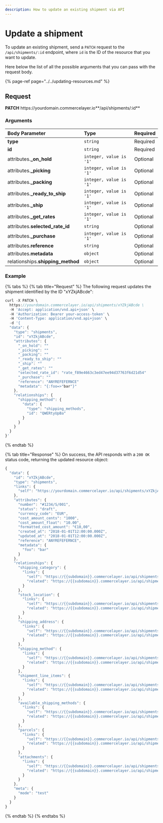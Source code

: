 ```yaml
---
description: How to update an existing shipment via API
---
```


# Update a shipment

To update an existing shipment, send a `PATCH` request to the `/api/shipments/:id` endpoint, where `id` is the ID of the resource that you want to update.

Here below the list of all the possible arguments that you can pass with the request body.

{% page-ref page="../../updating-resources.md" %}

## Request

**PATCH** https://<i></i>yourdomain.commercelayer.io**/api/shipments/:id**

### Arguments

| Body Parameter | Type | Required |
| :--- | :--- | :--- |
| **type** | `string` | Required |
| **id** | `string` | Required |
| attributes.**_on_hold** | `integer, value is '1'` | Optional |
| attributes.**_picking** | `integer, value is '1'` | Optional |
| attributes.**_packing** | `integer, value is '1'` | Optional |
| attributes.**_ready_to_ship** | `integer, value is '1'` | Optional |
| attributes.**_ship** | `integer, value is '1'` | Optional |
| attributes.**_get_rates** | `integer, value is '1'` | Optional |
| attributes.**selected_rate_id** | `string` | Optional |
| attributes.**_purchase** | `integer, value is '1'` | Optional |
| attributes.**reference** | `string` | Optional |
| attributes.**metadata** | `object` | Optional |
| relationships.**shipping_method** | `object` | Optional |

### Example

{% tabs %}
{% tab title="Request" %}
The following request updates the shipment identified by the ID "xYZkjABcde":

```javascript
curl -X PATCH \
  https://yourdomain.commercelayer.io/api/shipments/xYZkjABcde \
  -H 'Accept: application/vnd.api+json' \
  -H 'Authorization: Bearer your-access-token' \
  -H 'Content-Type: application/vnd.api+json' \
  -d '{
  "data": {
    "type": "shipments",
    "id": "xYZkjABcde",
    "attributes": {
      "_on_hold": ""
      "_picking": ""
      "_packing": ""
      "_ready_to_ship": ""
      "_ship": ""
      "_get_rates": ""
      "selected_rate_id": "rate_f89e4663c3ed47ee94d37763f6d21d54"
      "_purchase": ""
      "reference": "ANYREFEFERNCE"
      "metadata": "{:foo=>"bar"}"
    },
    "relationships": {
      "shipping_method": {
        "data": {
          "type": "shipping_methods",
          "id": "QWERtyUpBa"
        }
      }
    }
  }
}'
```
{% endtab %}

{% tab title="Response" %}
On success, the API responds with a `200 OK` status code, returning the updated resource object:

```javascript
{
  "data": {
    "id": "xYZkjABcde",
    "type": "shipments",
    "links": {
      "self": "https://yourdomain.commercelayer.io/api/shipments/xYZkjABcde"
    },
    "attributes": {
      "number": "#1234/S/001",
      "status": "draft",
      "currency_code": "EUR",
      "cost_amount_cents": "1000",
      "cost_amount_float": "10.00",
      "formatted_cost_amount": "€10,00",
      "created_at": "2018-01-01T12:00:00.000Z",
      "updated_at": "2018-01-01T12:00:00.000Z",
      "reference": "ANYREFEFERNCE",
      "metadata": {
        "foo": "bar"
      }
    },
    "relationships": {
      "shipping_category": {
        "links": {
          "self": "https://{{subdomain}}.commercelayer.io/api/shipments/{{shipment_id}}/relationships/shipping_category",
          "related": "https://{{subdomain}}.commercelayer.io/api/shipments/{{shipment_id}}/shipping_category"
        }
      },
      "stock_location": {
        "links": {
          "self": "https://{{subdomain}}.commercelayer.io/api/shipments/{{shipment_id}}/relationships/stock_location",
          "related": "https://{{subdomain}}.commercelayer.io/api/shipments/{{shipment_id}}/stock_location"
        }
      },
      "shipping_address": {
        "links": {
          "self": "https://{{subdomain}}.commercelayer.io/api/shipments/{{shipment_id}}/relationships/shipping_address",
          "related": "https://{{subdomain}}.commercelayer.io/api/shipments/{{shipment_id}}/shipping_address"
        }
      },
      "shipping_method": {
        "links": {
          "self": "https://{{subdomain}}.commercelayer.io/api/shipments/{{shipment_id}}/relationships/shipping_method",
          "related": "https://{{subdomain}}.commercelayer.io/api/shipments/{{shipment_id}}/shipping_method"
        }
      },
      "shipment_line_items": {
        "links": {
          "self": "https://{{subdomain}}.commercelayer.io/api/shipments/{{shipment_id}}/relationships/shipment_line_items",
          "related": "https://{{subdomain}}.commercelayer.io/api/shipments/{{shipment_id}}/shipment_line_items"
        }
      },
      "available_shipping_methods": {
        "links": {
          "self": "https://{{subdomain}}.commercelayer.io/api/shipments/{{shipment_id}}/relationships/available_shipping_methods",
          "related": "https://{{subdomain}}.commercelayer.io/api/shipments/{{shipment_id}}/available_shipping_methods"
        }
      },
      "parcels": {
        "links": {
          "self": "https://{{subdomain}}.commercelayer.io/api/shipments/{{shipment_id}}/relationships/parcels",
          "related": "https://{{subdomain}}.commercelayer.io/api/shipments/{{shipment_id}}/parcels"
        }
      },
      "attachments": {
        "links": {
          "self": "https://{{subdomain}}.commercelayer.io/api/shipments/{{shipment_id}}/relationships/attachments",
          "related": "https://{{subdomain}}.commercelayer.io/api/shipments/{{shipment_id}}/attachments"
        }
      }
    },
    "meta": {
      "mode": "test"
    }
  }
}
```
{% endtab %}
{% endtabs %}
